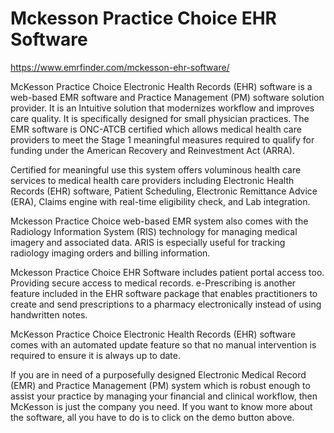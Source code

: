 # Mckesson Practice Choice EHR Software

<https://www.emrfinder.com/mckesson-ehr-software/>

McKesson Practice Choice Electronic Health Records (EHR) software is a web-based EMR software and Practice Management (PM) software solution provider. It is an Intuitive solution that modernizes workflow and improves care quality. It is specifically designed for small physician practices. The EMR software is ONC-ATCB certified which allows medical health care providers to meet the Stage 1 meaningful measures required to qualify for funding under the American Recovery and Reinvestment Act (ARRA).

Certified for meaningful use this system offers voluminous health care services to medical health care providers including Electronic Health Records (EHR) software, Patient Scheduling, Electronic Remittance Advice (ERA), Claims engine with real-time eligibility check, and Lab integration.

Mckesson Practice Choice web-based EMR system also comes with the Radiology Information System (RIS) technology for managing medical imagery and associated data. ARIS is especially useful for tracking radiology imaging orders and billing information.

Mckesson Practice Choice EHR Software includes patient portal access too. Providing secure access to medical records. e-Prescribing is another feature included in the EHR software package that enables practitioners to create and send prescriptions to a pharmacy electronically instead of using handwritten notes.

McKesson Practice Choice Electronic Health Records (EHR) software comes with an automated update feature so that no manual intervention is required to ensure it is always up to date.

If you are in need of a purposefully designed Electronic Medical Record (EMR) and Practice Management (PM) system which is robust enough to assist your practice by managing your financial and clinical workflow, then McKesson is just the company you need. If you want to know more about the software, all you have to do is to click on the demo button above.
